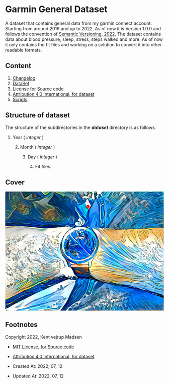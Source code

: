 # Garmin General Dataset
A dataset that contains general data from my garmin connect account. Starting from around 2016 and up to 2022.
As of now it is Version 1.0.0 and follows the convention of [Semantic Versioning, 2022](https://semver.org/).
The dataset contains data about blood pressure, sleep, stress, steps walked and more. As of now it only contains 
the fit files and working on a solution to convert it into other readable formats.


## Content
1. [Changelog](changelog.md)
2. [DataSet](dataset/readme.md)
3. [License for Source code](sourcecode_license.md)
4. [Attribution 4.0 International, for dataset](license.md)
5. [Scripts](scripts/readme.md)

## Structure of dataset
The structure of the subdirectories in the ***dataset*** directory is as follows.

1. Year ( *integer* )

    2. Month ( *integer* )

        3. Day ( *integer* )

            4. Fit files.


## Cover
![Cover Image, also used as social cover image](preview.jpg)


## Footnotes
Copyright 2022, Kent vejrup Madsen

* [MIT License, for Source code](sourcecode_license.md)
* [Attribution 4.0 International, for dataset](license.md)

* Created At: 2022, 07, 12
* Updated At: 2022, 07, 12
